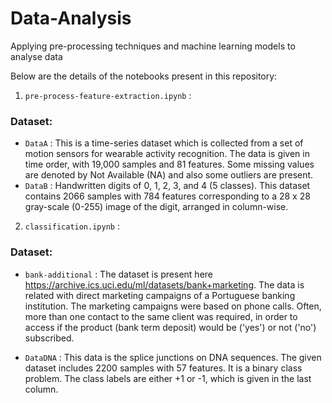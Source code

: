 # Data-Analysis
Applying pre-processing techniques and machine learning models to analyse data  

Below are the details of the notebooks present in this repository:

1. ``pre-process-feature-extraction.ipynb`` : 

### Dataset:

* ``DataA`` : This is a time-series dataset which is collected from a set of motion sensors for
wearable activity recognition. The data is given in time order, with 19,000 samples and 81
features. Some missing values are denoted by Not Available (NA) and also some outliers are
present.
* ``DataB`` : Handwritten digits of 0, 1, 2, 3, and 4 (5 classes). This dataset contains 2066 samples
with 784 features corresponding to a 28 x 28 gray-scale (0-255) image of the digit, arranged in
column-wise.

2. ``classification.ipynb`` :

### Dataset:

* ``bank-additional`` : The dataset is present here https://archive.ics.uci.edu/ml/datasets/bank+marketing. The data is related with direct marketing campaigns of a Portuguese banking institution. The marketing campaigns were based on phone calls. Often, more than one contact to the same client was required, in order to access if the product (bank term deposit) would be ('yes') or not ('no') subscribed. 

* ``DataDNA`` : This data is the splice junctions on DNA sequences. The given dataset includes 2200 samples with 57 features. It is a binary class problem. The class labels are either +1 or -1, which is given in the last column.
